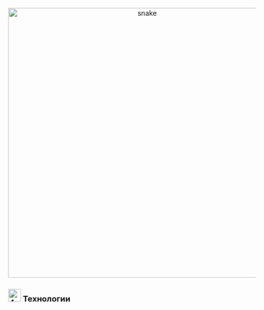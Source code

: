 <p align="center">
<img width="550" src="github-contribution-grid-snake.svg" alt="snake"/>
</p>

### <img width="26" src="4.png" alt="4"/> Технологии
